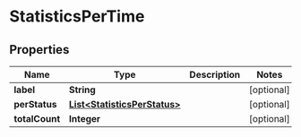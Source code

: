 
# StatisticsPerTime

## Properties
Name | Type | Description | Notes
------------ | ------------- | ------------- | -------------
**label** | **String** |  |  [optional]
**perStatus** | [**List&lt;StatisticsPerStatus&gt;**](StatisticsPerStatus.md) |  |  [optional]
**totalCount** | **Integer** |  |  [optional]




